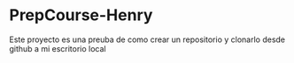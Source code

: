 # PrepCourse-Henry
Este proyecto es una preuba de como crear un repositorio y clonarlo desde github a mi escritorio local

